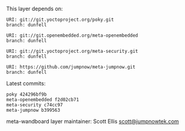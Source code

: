 This layer depends on:

    URI: git://git.yoctoproject.org/poky.git
    branch: dunfell

    URI: git://git.openembedded.org/meta-openembedded
    branch: dunfell

    URI: git://git.yoctoproject.org/meta-security.git
    branch: dunfell

    URI: https://github.com/jumpnow/meta-jumpnow.git
    branch: dunfell

Latest commits:

    poky 424296bf9b
    meta-openembedded f2d02cb71
    meta-security c74cc97
    meta-jumpnow b399563

meta-wandboard layer maintainer: Scott Ellis <scott@jumpnowtek.com>
